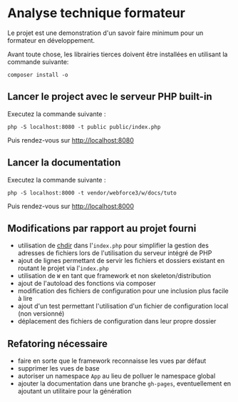 # Analyse technique formateur

Le projet est une demonstration d'un savoir faire minimum pour un formateur en développement.

Avant toute chose, les librairies tierces doivent être installées en utilisant la commande suivante:

```
composer install -o
```

## Lancer le project avec le serveur PHP built-in


Executez la commande suivante :

```
php -S localhost:8080 -t public public/index.php
```

Puis rendez-vous sur [http://localhost:8080](http://localhost:8080)

## Lancer la documentation

Executez la commande suivante :

```
php -S localhost:8000 -t vendor/webforce3/w/docs/tuto
```

Puis rendez-vous sur [http://localhost:8000](http://localhost:8000)


## Modifications par rapport au projet fourni

* utilisation de [chdir]() dans l'`index.php` pour simplifier la gestion des adresses de fichiers lors de l'utilisation du
serveur intégré de PHP
* ajout de lignes permettant de servir les fichiers et dossiers existant en routant le projet via l'`index.php`
* utilisation de `W` en tant que framework et non skeleton/distribution
* ajout de l'autoload des fonctions via composer
* modification des fichiers de configuration pour une inclusion plus facile à lire
* ajout d'un test permettant l'utilisation d'un fichier de configuration local (non versionné)
* déplacement des fichiers de configuration dans leur propre dossier


## Refatoring nécessaire

* faire en sorte que le framework reconnaisse les vues par défaut
* supprimer les vues de base
* autoriser un namespace `App` au lieu de polluer le namespace global
* ajouter la documentation dans une branche `gh-pages`, eventuellement en ajoutant un utilitaire pour la génération